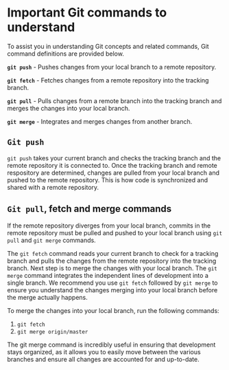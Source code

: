 # Important Git commands to understand 

To assist you in understanding Git concepts and related commands, Git command definitions are provided below.

**`git push`** - Pushes changes from your local branch to a remote repository.

**`git fetch`** - Fetches changes from a remote repository into the tracking branch.

**`git pull`** - Pulls changes from a remote branch into the tracking branch and merges the changes into your local branch. 

**`git merge`** - Integrates and merges changes from another branch.  


## `Git push`

`git push` takes your current branch and checks the tracking branch and the remote repository it is connected to. 
Once the tracking branch and remote respository are determined, changes are pulled from your local branch and pushed to the remote repository. This is how code is synchronized and shared with a remote repository. 
 

## `Git pull`, fetch and merge commands
If the remote repository diverges from your local branch, commits in the remote repository must be pulled and pushed to your local branch using `git pull` and `git merge` commands.

The `git fetch` command reads your current branch to check for a tracking branch and pulls the changes from the remote repository into the tracking branch. Next step is to merge the changes with your local branch. The `git merge` command integrates the independent lines of development into a single branch. We recommend you use `git fetch` followed by `git merge` to ensure you understand the changes merging into your local branch before the merge actually happens. 

To merge the changes into your local branch, run the following commands:

 1. `git fetch`
 1. `git merge origin/master`   
  
The git merge command is incredibly useful in ensuring that development stays organized, as it allows you to easily move between the various branches and ensure all changes are accounted for and up-to-date.

